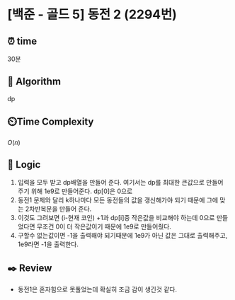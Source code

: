 # [백준 - 골드 5] 동전 2 (2294번)

## ⏰ **time**

30분

## :pushpin: **Algorithm**

dp

## ⏲️**Time Complexity**

$O(n)$

## :round_pushpin: **Logic**

1. 입력을 모두 받고 dp배열을 만들어 준다. 여기서는 dp를 최대한 큰값으로 만들어 주기 위해 1e9로 만들어준다. dp[0]은 0으로
2. 동전1 문제와 달리 k하나마다 모든 동전들의 값을 갱신해가야 되기 때문에 그에 맞는 2차반복문을 만들어 준다.
3. 이것도 그려보면 (i-현재 코인) +1과 dp[i]중 작은값을 비교해야 하는데 0으로 만들었다면 무조건 0이 더 작은값이기 때문에 1e9로 만들어줬다.
4. 구할수 없는값이면 -1을 출력해야 되기때문에 1e9가 아닌 값은 그대로 출력해주고, 1e9라면 -1을 출력한다.

## :black_nib: **Review**

- 동전1은 혼자힘으로 못풀었는데 확실히 조금 감이 생긴것 같다.
